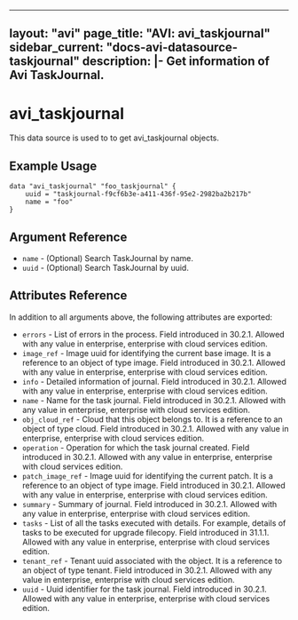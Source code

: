 <!--
    Copyright 2021 VMware, Inc.
    SPDX-License-Identifier: Mozilla Public License 2.0
-->
---
layout: "avi"
page_title: "AVI: avi_taskjournal"
sidebar_current: "docs-avi-datasource-taskjournal"
description: |-
  Get information of Avi TaskJournal.
---

# avi_taskjournal

This data source is used to to get avi_taskjournal objects.

## Example Usage

```hcl
data "avi_taskjournal" "foo_taskjournal" {
    uuid = "taskjournal-f9cf6b3e-a411-436f-95e2-2982ba2b217b"
    name = "foo"
}
```

## Argument Reference

* `name` - (Optional) Search TaskJournal by name.
* `uuid` - (Optional) Search TaskJournal by uuid.

## Attributes Reference

In addition to all arguments above, the following attributes are exported:

* `errors` - List of errors in the process. Field introduced in 30.2.1. Allowed with any value in enterprise, enterprise with cloud services edition.
* `image_ref` - Image uuid for identifying the current base image. It is a reference to an object of type image. Field introduced in 30.2.1. Allowed with any value in enterprise, enterprise with cloud services edition.
* `info` - Detailed information of journal. Field introduced in 30.2.1. Allowed with any value in enterprise, enterprise with cloud services edition.
* `name` - Name for the task journal. Field introduced in 30.2.1. Allowed with any value in enterprise, enterprise with cloud services edition.
* `obj_cloud_ref` - Cloud that this object belongs to. It is a reference to an object of type cloud. Field introduced in 30.2.1. Allowed with any value in enterprise, enterprise with cloud services edition.
* `operation` - Operation for which the task journal created. Field introduced in 30.2.1. Allowed with any value in enterprise, enterprise with cloud services edition.
* `patch_image_ref` - Image uuid for identifying the current patch. It is a reference to an object of type image. Field introduced in 30.2.1. Allowed with any value in enterprise, enterprise with cloud services edition.
* `summary` - Summary of journal. Field introduced in 30.2.1. Allowed with any value in enterprise, enterprise with cloud services edition.
* `tasks` - List of all the tasks executed with details. For example, details of tasks to be executed for upgrade filecopy. Field introduced in 31.1.1. Allowed with any value in enterprise, enterprise with cloud services edition.
* `tenant_ref` - Tenant uuid associated with the object. It is a reference to an object of type tenant. Field introduced in 30.2.1. Allowed with any value in enterprise, enterprise with cloud services edition.
* `uuid` - Uuid identifier for the task journal. Field introduced in 30.2.1. Allowed with any value in enterprise, enterprise with cloud services edition.

